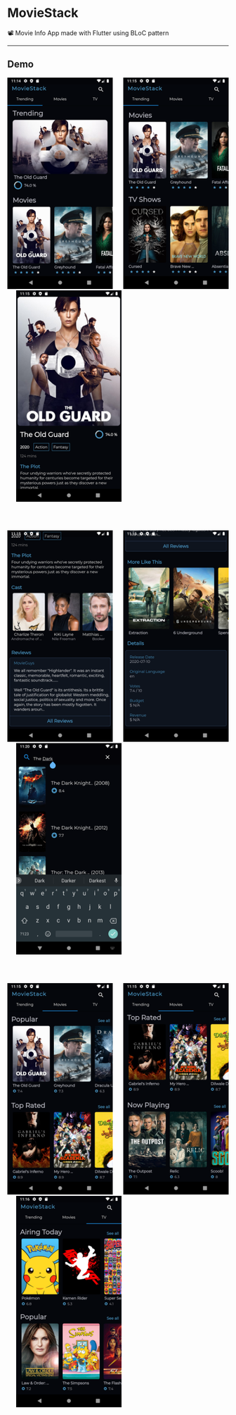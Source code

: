 # MovieStack

📽 Movie Info App made with Flutter using BLoC pattern

---

## Demo

<p float="left">
  <img src="https://github.com/prashantchanne12/MovieStack-Flutter/blob/master/screenshots/1.png" width="240" />
  &nbsp&nbsp&nbsp&nbsp
  <img src="https://github.com/prashantchanne12/MovieStack-Flutter/blob/master/screenshots/1.1.png" width="240" />
  &nbsp&nbsp&nbsp&nbsp
  <img src="https://github.com/prashantchanne12/MovieStack-Flutter/blob/master/screenshots/2.png" width="240" />
</p>



<br>
<br>


<p float="left">
  <img src="https://github.com/prashantchanne12/MovieStack-Flutter/blob/master/screenshots/3.png" width="240" />
  &nbsp&nbsp&nbsp&nbsp
  <img src="https://github.com/prashantchanne12/MovieStack-Flutter/blob/master/screenshots/4.png" width="240" />
  &nbsp&nbsp&nbsp&nbsp
  <img src="https://github.com/prashantchanne12/MovieStack-Flutter/blob/master/screenshots/5.png" width="240" />
</p>

<br>
<br>


<p float="left">
  <img src="https://github.com/prashantchanne12/MovieStack-Flutter/blob/master/screenshots/6.png" width="240" />
  &nbsp&nbsp&nbsp&nbsp
  <img src="https://github.com/prashantchanne12/MovieStack-Flutter/blob/master/screenshots/7.png" width="240" />
  &nbsp&nbsp&nbsp&nbsp
  <img src="https://github.com/prashantchanne12/MovieStack-Flutter/blob/master/screenshots/8.png" width="240" />
</p>

